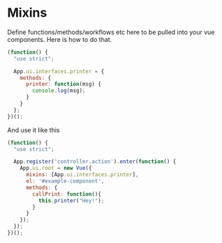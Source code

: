 # Mixins

Define functions/methods/workflows etc here to be pulled into your vue components.  Here is how to do that.

```javascript
(function() {
  "use strict";

  App.ui.interfaces.printer = {
    methods: {
      printer: function(msg) {
        console.log(msg);
      }
    }
  };
})();
```

And use it like this

```javascript
(function() {
  "use strict";

  App.register('controller.action').enter(function() {
    App.ui.root = new Vue({
      mixins: [App.ui.interfaces.printer],
      el: '#example-component',
      methods: {
        callPrint: function(){
          this.printer("Hey!");
        }
      }
    });
  });
})();
```
